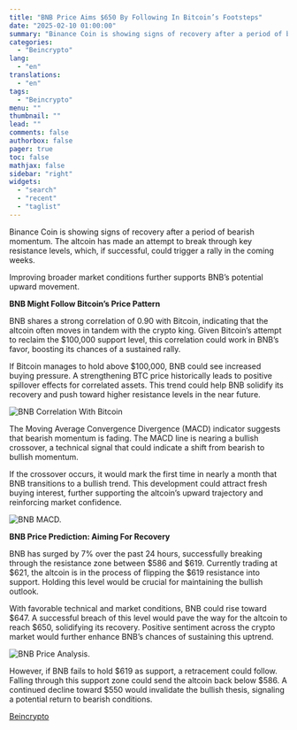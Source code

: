 ```yaml
---
title: "BNB Price Aims $650 By Following In Bitcoin’s Footsteps"
date: "2025-02-10 01:00:00"
summary: "Binance Coin is showing signs of recovery after a period of bearish momentum. The altcoin has made an attempt to break through key resistance levels, which, if successful, could trigger a rally in the coming weeks. Improving broader market conditions further supports BNB’s potential upward movement. BNB Might Follow Bitcoin’s..."
categories:
  - "Beincrypto"
lang:
  - "en"
translations:
  - "en"
tags:
  - "Beincrypto"
menu: ""
thumbnail: ""
lead: ""
comments: false
authorbox: false
pager: true
toc: false
mathjax: false
sidebar: "right"
widgets:
  - "search"
  - "recent"
  - "taglist"
---
```


Binance Coin is showing signs of recovery after a period of bearish momentum. The altcoin has made an attempt to break through key resistance levels, which, if successful, could trigger a rally in the coming weeks.

Improving broader market conditions further supports BNB’s potential upward movement.

**BNB Might Follow Bitcoin’s Price Pattern**

BNB shares a strong correlation of 0.90 with Bitcoin, indicating that the altcoin often moves in tandem with the crypto king. Given Bitcoin’s attempt to reclaim the $100,000 support level, this correlation could work in BNB’s favor, boosting its chances of a sustained rally.

If Bitcoin manages to hold above $100,000, BNB could see increased buying pressure. A strengthening BTC price historically leads to positive spillover effects for correlated assets. This trend could help BNB solidify its recovery and push toward higher resistance levels in the near future.

![BNB Correlation With Bitcoin](https://s3.tradingview.com/news/image/beincrypto:022e6c350094b-de47619e52eac57d782024a8e14ab914-resized.jpeg)

The Moving Average Convergence Divergence (MACD) indicator suggests that bearish momentum is fading. The MACD line is nearing a bullish crossover, a technical signal that could indicate a shift from bearish to bullish momentum.

If the crossover occurs, it would mark the first time in nearly a month that BNB transitions to a bullish trend. This development could attract fresh buying interest, further supporting the altcoin’s upward trajectory and reinforcing market confidence.

![BNB MACD.](https://s3.tradingview.com/news/image/beincrypto:022e6c350094b-796cf9b9dd1c8b21738da312404ce123-resized.jpeg)

**BNB Price Prediction: Aiming For Recovery**

BNB has surged by 7% over the past 24 hours, successfully breaking through the resistance zone between $586 and $619. Currently trading at $621, the altcoin is in the process of flipping the $619 resistance into support. Holding this level would be crucial for maintaining the bullish outlook.

With favorable technical and market conditions, BNB could rise toward $647. A successful breach of this level would pave the way for the altcoin to reach $650, solidifying its recovery. Positive sentiment across the crypto market would further enhance BNB’s chances of sustaining this uptrend.

![BNB Price Analysis. ](https://s3.tradingview.com/news/image/beincrypto:022e6c350094b-cd3b2228ef02874c24207513ba9b591e-resized.jpeg)

However, if BNB fails to hold $619 as support, a retracement could follow. Falling through this support zone could send the altcoin back below $586. A continued decline toward $550 would invalidate the bullish thesis, signaling a potential return to bearish conditions.

[Beincrypto](https://www.tradingview.com/news/beincrypto:022e6c350094b:0-bnb-price-aims-650-by-following-in-bitcoin-s-footsteps/)

